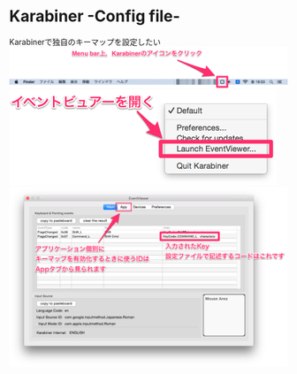 # Karabiner -Config file-
Karabinerで独自のキーマップを設定したい
![Karabiner](img/1.png)
![Karabiner](img/2.png)
![Karabiner](img/3.png)
